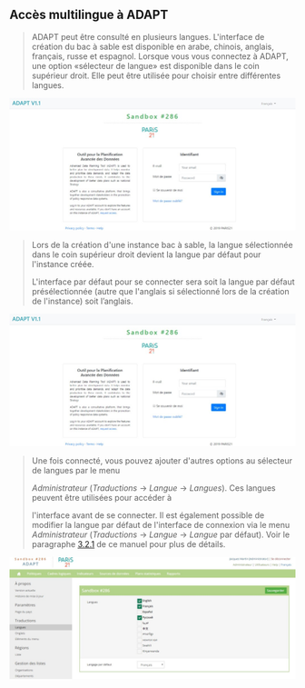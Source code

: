 ## Accès multilingue à ADAPT

> ADAPT peut être consulté en plusieurs langues. L'interface de création
> du bac à sable est disponible en arabe, chinois, anglais, français,
> russe et espagnol. Lorsque vous vous connectez à ADAPT, une option
> «sélecteur de langue» est disponible dans le coin supérieur droit.
> Elle peut être utilisée pour choisir entre différentes langues.

![](ADAPTmedia_fr\media\image9.jpeg)

> Lors de la création d'une instance bac à sable, la langue sélectionnée
> dans le coin supérieur droit devient la langue par défaut pour
> l'instance créée.
>
> L'interface par défaut pour se connecter sera soit la langue par
> défaut présélectionnée (autre que l'anglais si sélectionné lors de la
> création de l'instance) soit l’anglais.

![](ADAPTmedia_fr\media\image9.jpeg)

> Une fois connecté, vous pouvez ajouter d'autres options au sélecteur
> de langues par le menu
>
> *Administrateur* (*Traductions* -&gt; *Langue* -&gt; *Langues*). Ces
> langues peuvent être utilisées pour accéder à
>
> l'interface avant de se connecter. Il est également possible de
> modifier la langue par défaut de l'interface de connexion via le menu
> *Administrateur* (*Traductions* -&gt; *Langue* -&gt; *Langue* par
> défaut). Voir le paragraphe [<u>3.2.1</u>](#bookmark25) de ce manuel
> pour plus de détails.

![](ADAPTmedia_fr\media\image11.jpeg)